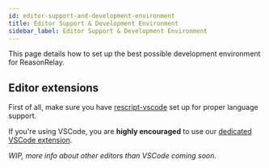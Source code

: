 ```yaml
---
id: editor-support-and-development-environment
title: Editor Support & Development Environment
sidebar_label: Editor Support & Development Environment
---
```


This page details how to set up the best possible development environment for ReasonRelay.

## Editor extensions

First of all, make sure you have [rescript-vscode](https://github.com/rescript-lang/rescript-vscode) set up for proper language support.

If you're using VSCode, you are **highly encouraged** to use our [dedicated VSCode extension](#vscode-extension).

_WIP, more info about other editors than VSCode coming soon_.

